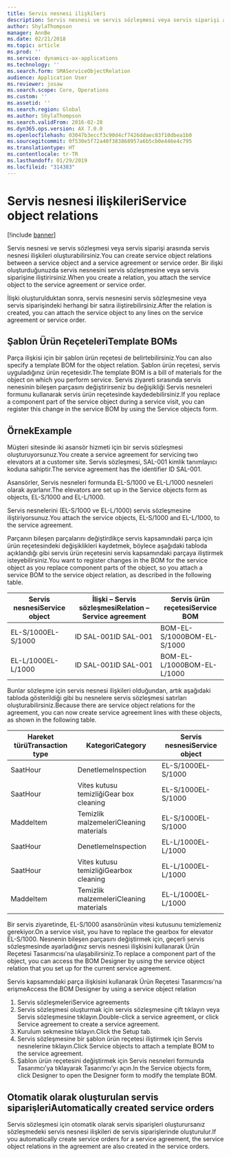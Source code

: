 ```yaml
---
title: Servis nesnesi ilişkileri
description: Servis nesnesi ve servis sözleşmesi veya servis siparişi arasında servis nesnesi ilişkileri oluşturabilirsiniz.
author: ShylaThompson
manager: AnnBe
ms.date: 02/21/2018
ms.topic: article
ms.prod: ''
ms.service: dynamics-ax-applications
ms.technology: ''
ms.search.form: SMAServiceObjectRelation
audience: Application User
ms.reviewer: josaw
ms.search.scope: Core, Operations
ms.custom: ''
ms.assetid: ''
ms.search.region: Global
ms.author: ShylaThompson
ms.search.validFrom: 2016-02-28
ms.dyn365.ops.version: AX 7.0.0
ms.openlocfilehash: 03047b3eccf3c90d4cf7426ddaec83f10dbea1b0
ms.sourcegitcommit: 0f530e5f72a40f383868957a6b5cb0e446e4c795
ms.translationtype: HT
ms.contentlocale: tr-TR
ms.lasthandoff: 01/29/2019
ms.locfileid: "314383"
---
```

# <a name="service-object-relations"></a><span data-ttu-id="e8fb0-103">Servis nesnesi ilişkileri</span><span class="sxs-lookup"><span data-stu-id="e8fb0-103">Service object relations</span></span> 

[!include [banner](../includes/banner.md)]

<span data-ttu-id="e8fb0-104">Servis nesnesi ve servis sözleşmesi veya servis siparişi arasında servis nesnesi ilişkileri oluşturabilirsiniz.</span><span class="sxs-lookup"><span data-stu-id="e8fb0-104">You can create service object relations between a service object and a service agreement or service order.</span></span> <span data-ttu-id="e8fb0-105">Bir ilişki oluşturduğunuzda servis nesnesini servis sözleşmesine veya servis siparişine iliştirirsiniz.</span><span class="sxs-lookup"><span data-stu-id="e8fb0-105">When you create a relation, you attach the service object to the service agreement or service order.</span></span>

<span data-ttu-id="e8fb0-106">İlişki oluşturulduktan sonra, servis nesnesini servis sözleşmesine veya servis siparişindeki herhangi bir satıra iliştirebilirsiniz.</span><span class="sxs-lookup"><span data-stu-id="e8fb0-106">After the relation is created, you can attach the service object to any lines on the service agreement or service order.</span></span>

## <a name="template-boms"></a><span data-ttu-id="e8fb0-107">Şablon Ürün Reçeteleri</span><span class="sxs-lookup"><span data-stu-id="e8fb0-107">Template BOMs</span></span>

<span data-ttu-id="e8fb0-108">Parça ilişkisi için bir şablon ürün reçetesi de belirtebilirsiniz.</span><span class="sxs-lookup"><span data-stu-id="e8fb0-108">You can also specify a template BOM for the object relation.</span></span> <span data-ttu-id="e8fb0-109">Şablon ürün reçetesi, servis uyguladığınız ürün reçetesidir.</span><span class="sxs-lookup"><span data-stu-id="e8fb0-109">The template BOM is a bill of materials for the object on which you perform service.</span></span> <span data-ttu-id="e8fb0-110">Servis ziyareti sırasında servis nenesinin bileşen parçasını değiştirirseniz bu değişikliği Servis nesneleri formunu kullanarak servis ürün reçetesinde kaydedebilirsiniz.</span><span class="sxs-lookup"><span data-stu-id="e8fb0-110">If you replace a component part of the service object during a service visit, you can register this change in the service BOM by using the Service objects form.</span></span>

## <a name="example"></a><span data-ttu-id="e8fb0-111">Örnek</span><span class="sxs-lookup"><span data-stu-id="e8fb0-111">Example</span></span>

<span data-ttu-id="e8fb0-112">Müşteri sitesinde iki asansör hizmeti için bir servis sözleşmesi oluşturuyorsunuz.</span><span class="sxs-lookup"><span data-stu-id="e8fb0-112">You create a service agreement for servicing two elevators at a customer site.</span></span>
<span data-ttu-id="e8fb0-113">Servis sözleşmesi, SAL-001 kimlik tanımlayıcı koduna sahiptir.</span><span class="sxs-lookup"><span data-stu-id="e8fb0-113">The service agreement has the identifier ID SAL-001.</span></span>

<span data-ttu-id="e8fb0-114">Asansörler, Servis nesneleri formunda EL-S/1000 ve EL-L/1000 nesneleri olarak ayarlanır.</span><span class="sxs-lookup"><span data-stu-id="e8fb0-114">The elevators are set up in the Service objects form as objects, EL-S/1000 and EL-L/1000.</span></span>

<span data-ttu-id="e8fb0-115">Servis nesnelerini (EL-S/1000 ve EL-L/1000) servis sözleşmesine iliştiriyorsunuz.</span><span class="sxs-lookup"><span data-stu-id="e8fb0-115">You attach the service objects, EL-S/1000 and EL-L/1000, to the service agreement.</span></span>

<span data-ttu-id="e8fb0-116">Parçanın bileşen parçalarını değiştirdikçe servis kapsamındaki parça için ürün reçetesindeki değişiklikleri kaydetmek, böylece aşağıdaki tabloda açıklandığı gibi servis ürün reçetesini servis kapsamındaki parçaya iliştirmek isteyebilirsiniz.</span><span class="sxs-lookup"><span data-stu-id="e8fb0-116">You want to register changes in the BOM for the service object as you replace component parts of the object, so you attach a service BOM to the service object relation, as described in the following table.</span></span>

| <span data-ttu-id="e8fb0-117">Servis nesnesi</span><span class="sxs-lookup"><span data-stu-id="e8fb0-117">Service object</span></span> | <span data-ttu-id="e8fb0-118">İlişki – Servis sözleşmesi</span><span class="sxs-lookup"><span data-stu-id="e8fb0-118">Relation – Service agreement</span></span> | <span data-ttu-id="e8fb0-119">Servis ürün reçetesi</span><span class="sxs-lookup"><span data-stu-id="e8fb0-119">Service BOM</span></span>   |
|----------------|------------------------------|---------------|
| <span data-ttu-id="e8fb0-120">EL-S/1000</span><span class="sxs-lookup"><span data-stu-id="e8fb0-120">EL-S/1000</span></span>      | <span data-ttu-id="e8fb0-121">ID SAL-001</span><span class="sxs-lookup"><span data-stu-id="e8fb0-121">ID SAL-001</span></span>                   | <span data-ttu-id="e8fb0-122">BOM-EL-S/1000</span><span class="sxs-lookup"><span data-stu-id="e8fb0-122">BOM-EL-S/1000</span></span> |
| <span data-ttu-id="e8fb0-123">EL-L/1000</span><span class="sxs-lookup"><span data-stu-id="e8fb0-123">EL-L/1000</span></span>      | <span data-ttu-id="e8fb0-124">ID SAL-001</span><span class="sxs-lookup"><span data-stu-id="e8fb0-124">ID SAL-001</span></span>                   | <span data-ttu-id="e8fb0-125">BOM-EL-L/1000</span><span class="sxs-lookup"><span data-stu-id="e8fb0-125">BOM-EL-L/1000</span></span> |

<span data-ttu-id="e8fb0-126">Bunlar sözleşme için servis nesnesi ilişkileri olduğundan, artık aşağıdaki tabloda gösterildiği gibi bu nesnelere servis sözleşmesi satırları oluşturabilirsiniz.</span><span class="sxs-lookup"><span data-stu-id="e8fb0-126">Because there are service object relations for the agreement, you can now create service agreement lines with these objects, as shown in the following table.</span></span>

| <span data-ttu-id="e8fb0-127">Hareket türü</span><span class="sxs-lookup"><span data-stu-id="e8fb0-127">Transaction type</span></span> | <span data-ttu-id="e8fb0-128">Kategori</span><span class="sxs-lookup"><span data-stu-id="e8fb0-128">Category</span></span>           | <span data-ttu-id="e8fb0-129">Servis nesnesi</span><span class="sxs-lookup"><span data-stu-id="e8fb0-129">Service object</span></span> |
|------------------|--------------------|----------------|
| <span data-ttu-id="e8fb0-130">Saat</span><span class="sxs-lookup"><span data-stu-id="e8fb0-130">Hour</span></span>             | <span data-ttu-id="e8fb0-131">Denetleme</span><span class="sxs-lookup"><span data-stu-id="e8fb0-131">Inspection</span></span>         | <span data-ttu-id="e8fb0-132">EL-S/1000</span><span class="sxs-lookup"><span data-stu-id="e8fb0-132">EL-S/1000</span></span>      |
| <span data-ttu-id="e8fb0-133">Saat</span><span class="sxs-lookup"><span data-stu-id="e8fb0-133">Hour</span></span>             | <span data-ttu-id="e8fb0-134">Vites kutusu temizliği</span><span class="sxs-lookup"><span data-stu-id="e8fb0-134">Gear box cleaning</span></span>  | <span data-ttu-id="e8fb0-135">EL-S/1000</span><span class="sxs-lookup"><span data-stu-id="e8fb0-135">EL-S/1000</span></span>      |
| <span data-ttu-id="e8fb0-136">Madde</span><span class="sxs-lookup"><span data-stu-id="e8fb0-136">Item</span></span>             | <span data-ttu-id="e8fb0-137">Temizlik malzemeleri</span><span class="sxs-lookup"><span data-stu-id="e8fb0-137">Cleaning materials</span></span> | <span data-ttu-id="e8fb0-138">EL-S/1000</span><span class="sxs-lookup"><span data-stu-id="e8fb0-138">EL-S/1000</span></span>      |
| <span data-ttu-id="e8fb0-139">Saat</span><span class="sxs-lookup"><span data-stu-id="e8fb0-139">Hour</span></span>             | <span data-ttu-id="e8fb0-140">Denetleme</span><span class="sxs-lookup"><span data-stu-id="e8fb0-140">Inspection</span></span>         | <span data-ttu-id="e8fb0-141">EL-L/1000</span><span class="sxs-lookup"><span data-stu-id="e8fb0-141">EL-L/1000</span></span>      |
| <span data-ttu-id="e8fb0-142">Saat</span><span class="sxs-lookup"><span data-stu-id="e8fb0-142">Hour</span></span>             | <span data-ttu-id="e8fb0-143">Vites kutusu temizliği</span><span class="sxs-lookup"><span data-stu-id="e8fb0-143">Gearbox cleaning</span></span>   | <span data-ttu-id="e8fb0-144">EL-L/1000</span><span class="sxs-lookup"><span data-stu-id="e8fb0-144">EL-L/1000</span></span>      |
| <span data-ttu-id="e8fb0-145">Madde</span><span class="sxs-lookup"><span data-stu-id="e8fb0-145">Item</span></span>             | <span data-ttu-id="e8fb0-146">Temizlik malzemeleri</span><span class="sxs-lookup"><span data-stu-id="e8fb0-146">Cleaning materials</span></span> | <span data-ttu-id="e8fb0-147">EL-L/1000</span><span class="sxs-lookup"><span data-stu-id="e8fb0-147">EL-L/1000</span></span>      |

<span data-ttu-id="e8fb0-148">Bir servis ziyaretinde, EL-S/1000 asansörünün vitesi kutusunu temizlemeniz gerekiyor.</span><span class="sxs-lookup"><span data-stu-id="e8fb0-148">On a service visit, you have to replace the gearbox for elevator EL-S/1000.</span></span> <span data-ttu-id="e8fb0-149">Nesnenin bileşen parçasını değiştirmek için, geçerli servis sözleşmesinde ayarladığınız servis nesnesi ilişkisini kullanarak Ürün Reçetesi Tasarımcısı'na ulaşabilirsiniz.</span><span class="sxs-lookup"><span data-stu-id="e8fb0-149">To replace a component part of the object, you can access the BOM Designer by using the service object relation that you set up for the current service agreement.</span></span>

<span data-ttu-id="e8fb0-150">Servis kapsamındaki parça ilişkisini kullanarak Ürün Reçetesi Tasarımcısı'na erişme</span><span class="sxs-lookup"><span data-stu-id="e8fb0-150">Access the BOM Designer by using a service object relation</span></span>

1. <span data-ttu-id="e8fb0-151">Servis sözleşmeleri</span><span class="sxs-lookup"><span data-stu-id="e8fb0-151">Service agreements</span></span>
2. <span data-ttu-id="e8fb0-152">Servis sözleşmesi oluşturmak için servis sözleşmesine çift tıklayın veya Servis sözleşmesine tıklayın.</span><span class="sxs-lookup"><span data-stu-id="e8fb0-152">Double-click a service agreement, or click Service agreement to create a service agreement.</span></span>
3. <span data-ttu-id="e8fb0-153">Kurulum sekmesine tıklayın.</span><span class="sxs-lookup"><span data-stu-id="e8fb0-153">Click the Setup tab.</span></span>
4. <span data-ttu-id="e8fb0-154">Servis sözleşmesine bir şablon ürün reçetesi iliştirmek için Servis nesnelerine tıklayın.</span><span class="sxs-lookup"><span data-stu-id="e8fb0-154">Click Service objects to attach a template BOM to the service agreement.</span></span>
5. <span data-ttu-id="e8fb0-155">Şablon ürün reçetesini değiştirmek için Servis nesneleri formunda Tasarımcı'ya tıklayarak Tasarımcı'yı açın.</span><span class="sxs-lookup"><span data-stu-id="e8fb0-155">In the Service objects form, click Designer to open the Designer form to modify the template BOM.</span></span>

## <a name="automatically-created-service-orders"></a><span data-ttu-id="e8fb0-156">Otomatik olarak oluşturulan servis siparişleri</span><span class="sxs-lookup"><span data-stu-id="e8fb0-156">Automatically created service orders</span></span>

<span data-ttu-id="e8fb0-157">Servis sözleşmesi için otomatik olarak servis siparişleri oluşturursanız sözleşmedeki servis nesnesi ilişkileri de servis siparişlerinde oluşturulur.</span><span class="sxs-lookup"><span data-stu-id="e8fb0-157">If you automatically create service orders for a service agreement, the service object relations in the agreement are also created in the service orders.</span></span>

